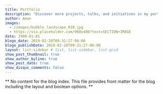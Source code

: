 ```yaml
---
title: Portfolio
description: "Discover more projects, talks, and initiatives in my portfolio here."
author: Aman
images:
  - /images/bubble_landscape_010.jpg
  - https://via.placeholder.com/960x480?text=SECTION+IMAGE
date: 1900-01-01
blogo_date: 2019-02-20T09:31:27-06:00
blogo_publishDate: 2019-02-20T09:31:27-06:00
layout: list-sidebar # list, list-sidebar, list-grid
show_post_thumbnail: true
show_author_byline: true
show_post_date: true
show_disqus_comments: false 
---
```


** No content for the blog index. This file provides front matter for the blog including the layout and boolean options. **
